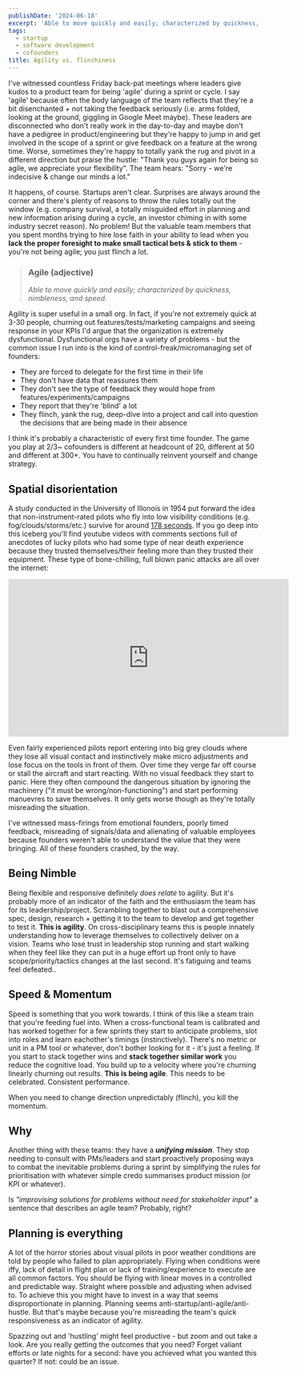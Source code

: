 ```yaml
---
publishDate: '2024-06-18'
excerpt: 'Able to move quickly and easily; characterized by quickness, nimbleness, and speed.'
tags:
  - startup
  - software development
  - cofounders
title: Agility vs. flinchiness
---
```


I've witnessed countless Friday back-pat meetings where leaders give kudos to a product team for being 'agile' during a sprint or cycle. I say 'agile' because often the body language of the team reflects that they're a bit disenchanted + not taking the feedback seriously (i.e. arms folded, looking at the ground, giggling in Google Meet maybe). These leaders are disconnected who don't really work in the day-to-day and maybe don't have a pedigree in product/engineering but they're happy to jump in and get involved in the scope of a sprint or give feedback on a feature at the wrong time. Worse, sometimes they're happy to totally yank the rug and pivot in a different direction but praise the hustle: "Thank you guys again for being so agile, we appreciate your flexibility". The team hears: "Sorry - we're indecisive & change our minds a lot."

It happens, of course. Startups aren't clear. Surprises are always around the corner and there's plenty of reasons to throw the rules totally out the window (e.g. company survival, a totally misguided effort in planning and new information arising during a cycle, an investor chiming in with some industry secret reason). No problem! But the valuable team members that you spent months trying to hire lose faith in your ability to lead when you **lack the proper foresight to make small tactical bets & stick to them** - you're not being agile; you just flinch a lot.

> ### Agile (adjective)
> _Able to move quickly and easily; characterized by quickness, nimbleness, and speed._

Agility is super useful in a small org. In fact, if you're not extremely quick at 3-30 people, churning out features/tests/marketing campaigns and seeing response in your KPIs I'd argue that the organization is extremely dysfunctional. Dysfunctional orgs have a variety of problems - but the common issue I run into is the kind of control-freak/micromanaging set of founders:

- They are forced to delegate for the first time in their life
- They don't have data that reassures them
- They don't see the type of feedback they would hope from features/experiments/campaigns
- They report that they're 'blind' a lot
- They flinch, yank the rug, deep-dive into a project and call into question the decisions that are being made in their absence

I think it's probably a characteristic of every first time founder. The game you play at 2/3\~ cofounders is different at headcount of 20, different at 50 and different at 300+. You have to continually reinvent yourself and change strategy.

## Spatial disorientation
A study conducted in the University of Illonois in 1954 put forward the idea that non-instrument-rated pilots who fly into low visibility conditions (e.g. fog/clouds/storms/etc.) survive for around [178 seconds](https://www.youtube.com/watch?v=b7t4IR-3mSo). If you go deep into this iceberg you'll find youtube videos with comments sections full of anecdotes of lucky pilots who had some type of near death experience because they trusted themselves/their feeling more than they trusted their equipment. These type of bone-chilling, full blown panic attacks are all over the internet:

<iframe width="560" height="315" src="https://www.youtube.com/embed/s3QU8J8YJIc?si=bRkKMwz5KZrKB1w6" title="YouTube video player" frameborder="0" allow="accelerometer; autoplay; clipboard-write; encrypted-media; gyroscope; picture-in-picture; web-share" referrerpolicy="strict-origin-when-cross-origin" allowfullscreen></iframe>

Even fairly experienced pilots report entering into big grey clouds where they lose all visual contact and instinctively make micro adjustments and lose focus on the tools in front of them. Over time they verge far off course or stall the aircraft and start reacting. With no visual feedback they start to panic. Here they often compound the dangerous situation by ignoring the machinery ("it must be wrong/non-functioning") and start performing manuevres to save themselves. It only gets worse though as they're totally misreading the situation.

I've witnessed mass-firings from emotional founders, poorly timed feedback, misreading of signals/data and alienating of valuable employees because founders weren't able to understand the value that they were bringing. All of these founders crashed, by the way.

## Being Nimble
Being flexible and responsive definitely _does relate_ to agility. But it's probably more of an indicator of the faith and the enthusiasm the team has for its leadership/project. Scrambling together to blast out a comprehensive spec, design, research + getting it to the team to develop and get together to test it. **This is agility**. On cross-disciplinary teams this is people innately understanding how to leverage themselves to collectively deliver on a vision. Teams who lose trust in leadership stop running and start walking when they feel like they can put in a huge effort up front only to have scope/priority/tactics changes at the last second. It's fatiguing and teams feel defeated..

## Speed & Momentum
Speed is something that you work towards. I think of this like a steam train that you're feeding fuel into. When a cross-functional team is calibrated and has worked together for a few sprints they start to anticipate problems, slot into roles and learn eachother's timings (instinctively). There's no metric or unit in a PM tool or whatever, don't bother looking for it - it's just a feeling. If you start to stack together wins and **stack together similar work** you reduce the cognitive load. You build up to a velocity where you're churning linearly churning out results. **This is being agile**. This needs to be celebrated. Consistent performance.

When you need to change direction unpredictably (flinch), you kill the momentum.

## Why
Another thing with these teams: they have a **_unifying mission_**. They stop needing to consult with PMs/leaders and start proactively proposing ways to combat the inevitable problems during a sprint by simplifying the rules for prioritisation with whatever simple credo summarises product mission (or KPI or whatever).

Is _"improvising solutions for problems without need for stakeholder input"_ a sentence that describes an agile team? Probably, right?

## Planning is everything
A lot of the horror stories about visual pilots in poor weather conditions are told by people who failed to plan appropriately. Flying when conditions were iffy, lack of detail in flight plan or lack of training/experience to execute are all common factors. You should be flying with linear moves in a controlled and predictable way. Straight where possible and adjusting when advised to. To achieve this you might have to invest in a way that seems disproportionate in planning. Planning seems anti-startup/anti-agile/anti-hustle. But that's maybe because you're misreading the team's quick responsiveness as an indicator of agility.

Spazzing out and 'hustling' might feel productive - but zoom and out take a look. Are you really getting the outcomes that you need? Forget valiant efforts or late nights for a second: have you achieved what you wanted this quarter? If not: could be an issue.